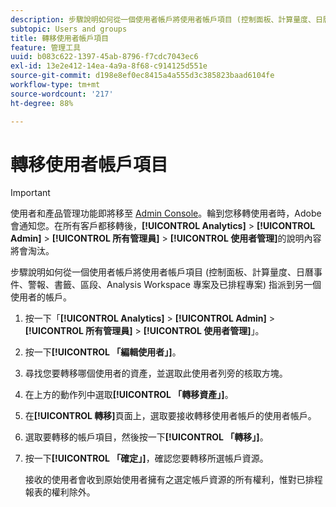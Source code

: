 ```yaml
---
description: 步驟說明如何從一個使用者帳戶將使用者帳戶項目 (控制面板、計算量度、日曆事件、警報、書籤、區段、Analysis Workspace 專案及已排程專案) 指派到另一個使用者的帳戶。
subtopic: Users and groups
title: 轉移使用者帳戶項目
feature: 管理工具
uuid: b083c622-1397-45ab-8796-f7cdc7043ec6
exl-id: 13e2e412-14ea-4a9a-8f68-c914125d551e
source-git-commit: d198e8ef0ec8415a4a555d3c385823baad6104fe
workflow-type: tm+mt
source-wordcount: '217'
ht-degree: 88%

---
```


# 轉移使用者帳戶項目

>[!IMPORTANT]
>
>使用者和產品管理功能即將移至 [Admin Console](https://helpx.adobe.com/tw/enterprise/using/admin-console.html)。輪到您移轉使用者時，Adobe 會通知您。在所有客戶都移轉後，**[!UICONTROL Analytics]** > **[!UICONTROL Admin]** > **[!UICONTROL 所有管理員]** > **[!UICONTROL 使用者管理]**&#x200B;的說明內容將會淘汰。

步驟說明如何從一個使用者帳戶將使用者帳戶項目 (控制面板、計算量度、日曆事件、警報、書籤、區段、Analysis Workspace 專案及已排程專案) 指派到另一個使用者的帳戶。

1. 按一下「**[!UICONTROL Analytics]** > **[!UICONTROL Admin]** > **[!UICONTROL 所有管理員]** > **[!UICONTROL 使用者管理]**」。
1. 按一下&#x200B;**[!UICONTROL 「編輯使用者」]**。
1. 尋找您要轉移哪個使用者的資產，並選取此使用者列旁的核取方塊。
1. 在上方的動作列中選取&#x200B;**[!UICONTROL 「轉移資產」]**。
1. 在&#x200B;**[!UICONTROL 轉移]**&#x200B;頁面上，選取要接收轉移使用者帳戶的使用者帳戶。
1. 選取要轉移的帳戶項目，然後按一下&#x200B;**[!UICONTROL 「轉移」]**。
1. 按一下&#x200B;**[!UICONTROL 「確定」]**，確認您要轉移所選帳戶資源。

   接收的使用者會收到原始使用者擁有之選定帳戶資源的所有權利，惟對已排程報表的權利除外。
